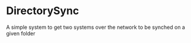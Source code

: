 # DirectorySync
A simple system to get two systems over the network to be synched on a given folder
